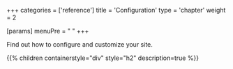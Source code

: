 +++
categories = ['reference']
title = 'Configuration'
type = 'chapter'
weight = 2

[params]
  menuPre = "<i class='fa-fw fas fa-gears'></i> "
+++

Find out how to configure and customize your site.

{{% children containerstyle="div" style="h2" description=true %}}
